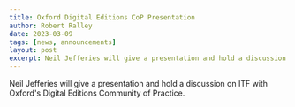 ```yaml
---
title: Oxford Digital Editions CoP Presentation
author: Robert Ralley
date: 2023-03-09
tags: [news, announcements]
layout: post
excerpt: Neil Jefferies will give a presentation and hold a discussion on ITF with Oxford's Digital Editions Community of Practice.
---
```


Neil Jefferies will give a presentation and hold a discussion on ITF with Oxford's Digital Editions Community of Practice.